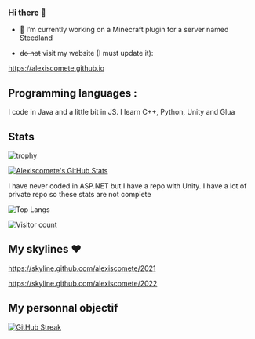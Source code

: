 ### Hi there 👋

- 🔭 I’m currently working on a Minecraft plugin for a server named Steedland

- ~~do not~~ visit my website (I must update it):

https://alexiscomete.github.io

## Programming languages :

I code in Java and a little bit in JS.
I learn C++, Python, Unity and Glua

## Stats

[![trophy](https://github-profile-trophy.vercel.app/?username=Alexiscomete)](https://github.com/ryo-ma/github-profile-trophy)

[![Alexiscomete's GitHub Stats](https://github-readme-stats.vercel.app/api?username=Alexiscomete&show_icons=true&count_private=true&include_all_commits=true)](https://github.com/anuraghazra/github-readme-stats)

I have never coded in ASP.NET but I have a repo with Unity. I have a lot of private repo so these stats are not complete 

![Top Langs](https://github-readme-stats.vercel.app/api/top-langs/?username=Alexiscomete&show_icons=true)

![Visitor count](https://visitor-badge.laobi.icu/badge?page_id=Alexiscomete.Alexiscomete)

## My skylines ❤

https://skyline.github.com/alexiscomete/2021

https://skyline.github.com/alexiscomete/2022

## My personnal objectif

[![GitHub Streak](http://github-readme-streak-stats.herokuapp.com?user=Alexiscomete&theme=black)](https://git.io/streak-stats)

<!--
**Alexiscomete/Alexiscomete** is a ✨ _special_ ✨ repository because its `README.md` (this file) appears on your GitHub profile.

Here are some ideas to get you started:

- 🔭 I’m currently working on ...
- 🌱 I’m currently learning ...
- 👯 I’m looking to collaborate on ...
- 🤔 I’m looking for help with ...
- 💬 Ask me about ...
- 📫 How to reach me: ...
- 😄 Pronouns: ...
- ⚡ Fun fact: ...
-->
